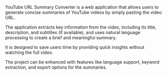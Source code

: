 YouTube URL Summary Converter is a web application that allows users to generate concise summaries of YouTube videos by simply pasting the video URL. 

The application extracts key information from the video, including its title, description, and subtitles (if available), and uses natural language processing to create a brief and meaningful summary. 

It is designed to save users time by providing quick insights without watching the full video.

The project can be enhanced with features like language support, keyword extraction, and export options for the summaries.
